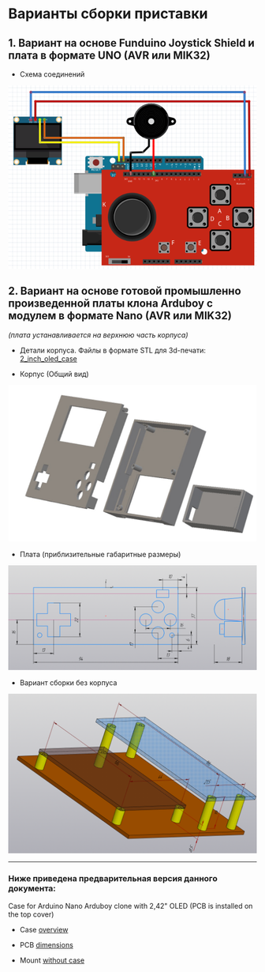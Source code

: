 
# Варианты сборки приставки

## 1. Вариант на основе Funduino Joystick Shield и плата в формате UNO (AVR или MIK32)

* Схема соединений 

![Схема соединений](./JoystikShieldUno.png)

## 2. Вариант на основе готовой промышленно произведенной платы клона Arduboy с модулем в формате Nano (AVR или MIK32)

*(плата устанавливается на верхнюю часть корпуса)* 


* Детали корпуса. Файлы в формате STL для 3d-печати:
[2_inch_oled_case](./2_inch_oled_case/)

* Корпус (Общий вид) 

![Корпус (Общий вид)](./overview.jpg)

* Плата (приблизительные габаритные размеры)

![Плата (приблизительные габаритные размеры)](./approximate_dimensions_of_the_board.png)

* Вариант сборки без корпуса

![Вариант сборки без корпуса](./mount_with_pcb_standoff.png)

----------------------------------

### Ниже приведена предварительная версия данного документа:

Case for Arduino Nano Arduboy clone with 2,42" OLED 
(PCB is installed on the top cover)

* Case [overview](https://github.com/krrrysha/Arduboy-homemade-package/tree/master/hardware/overview.jpg)

* PCB [dimensions](https://github.com/krrrysha/Arduboy-homemade-package/tree/master/hardware/approximate_dimensions_of_the_board.png)

* Mount [without case](https://github.com/krrrysha/Arduboy-homemade-package/tree/master/hardware/mount_with_pcb_standoff.png)
